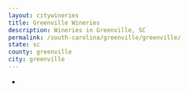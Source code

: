 ```yaml
---
layout: citywineries
title: Greenville Wineries
description: Wineries in Greenville, SC
permalink: /south-carolina/greenville/greenville/
state: sc
county: greenville
city: greenville
---
```

-
